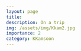 ```yaml
---
layout: page
title:
description: On a trip
img: /assets/img/Kkam2.jpg
importance: 2
category: KKamsoon
---
```


